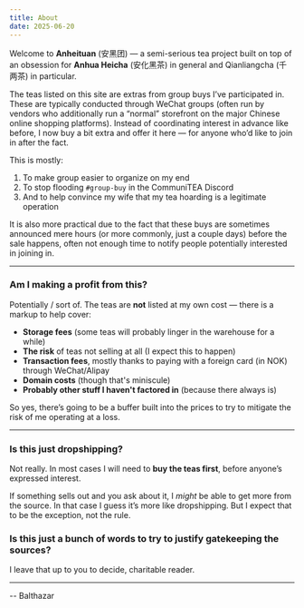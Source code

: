 ```yaml
---
title: About 
date: 2025-06-20  
---
```


Welcome to **Anheituan** (安黑团) — a semi-serious tea project built on top of an obsession for **Anhua Heicha** (安化黑茶) in general and Qianliangcha (千两茶) in particular.

The teas listed on this site are extras from group buys I’ve participated in. These are typically conducted through WeChat groups (often run by vendors who additionally run a “normal” storefront on the major Chinese online shopping platforms). Instead of coordinating interest in advance like before, I now buy a bit extra and offer it here — for anyone who’d like to join in after the fact.

This is mostly:

1. To make group easier to organize on my end 
2. To stop flooding `#group-buy` in the CommuniTEA Discord
3. And to help convince my wife that my tea hoarding is a legitimate operation

It is also more practical due to the fact that these buys are sometimes announced mere hours (or more commonly, just a couple days) before the sale happens, often not enough time to notify people potentially interested in joining in.

---

### Am I making a profit from this?

Potentially / sort of. The teas are **not** listed at my own cost — there is a markup to help cover:

- **Storage fees** (some teas will probably linger in the warehouse for a while)
- **The risk** of teas not selling at all (I expect this to happen)
- **Transaction fees**, mostly thanks to paying with a foreign card (in NOK) through WeChat/Alipay
- **Domain costs** (though that's miniscule)
- **Probably other stuff I haven't factored in** (because there always is)

So yes, there’s going to be a buffer built into the prices to try to mitigate the risk of me operating at a loss.

---

### Is this just dropshipping?

Not really. In most cases I will need to **buy the teas first**, before anyone’s expressed interest.

If something sells out and you ask about it, I *might* be able to get more from the source. In that case I guess it’s more like dropshipping. But I expect that to be the exception, not the rule.

### Is this just a bunch of words to try to justify gatekeeping the sources?

I leave that up to you to decide, charitable reader.

---

-- Balthazar
